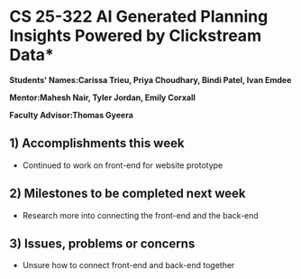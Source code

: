 # CS 25-322 AI Generated Planning Insights Powered by Clickstream Data*

**Students' Names:Carissa Trieu, Priya Choudhary, Bindi Patel, Ivan Emdee**

**Mentor:Mahesh Nair, Tyler Jordan, Emily Corxall**

**Faculty Advisor:Thomas Gyeera**

## 1) Accomplishments this week ##
   - Continued to work on front-end for website prototype

## 2) Milestones to be completed next week ##
   - Research more into connecting the front-end and the back-end

## 3) Issues, problems or concerns ##
   - Unsure how to connect front-end and back-end together
   
   


